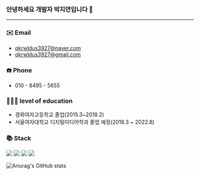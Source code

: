 ### 안녕하세요 개발자 박지연입니다 👋
---------------------------------------

### ✉️ Email

- qkrwldus3927@naver.com
- qkrwldus3927@gmail.com

### ☎️ Phone

- 010 - 8495 - 5655

### 👩🏻‍🎓 level of education

- 경화여자고등학교 졸업(2015.3~2018.2)
- 서울여자대학교 디지털미디어학과 졸업 예정(2018.3 ~ 2022.8)

### 📚 Stack
<img src="https://img.shields.io/badge/Andriod-3DDC84?style=flat-square&logo=Android Studio&logoColor=white"/>  </a>
<img src="https://img.shields.io/badge/C++-00599C?style=flat-square&logo=C%2B%2B&logoColor=white"/>  </a>
<img src="https://img.shields.io/badge/Spring-6DB33F?style=flat-square&logo=Spring&logoColor=white"/>  </a>
<img src="https://img.shields.io/badge/Unity-FF791A?style=flat-square&logo=Unity&logoColor=white"/>  </a>

![Anurag's GitHub stats](https://github-readme-stats.vercel.app/api?username=Jeeyeonn&count_private=true)

